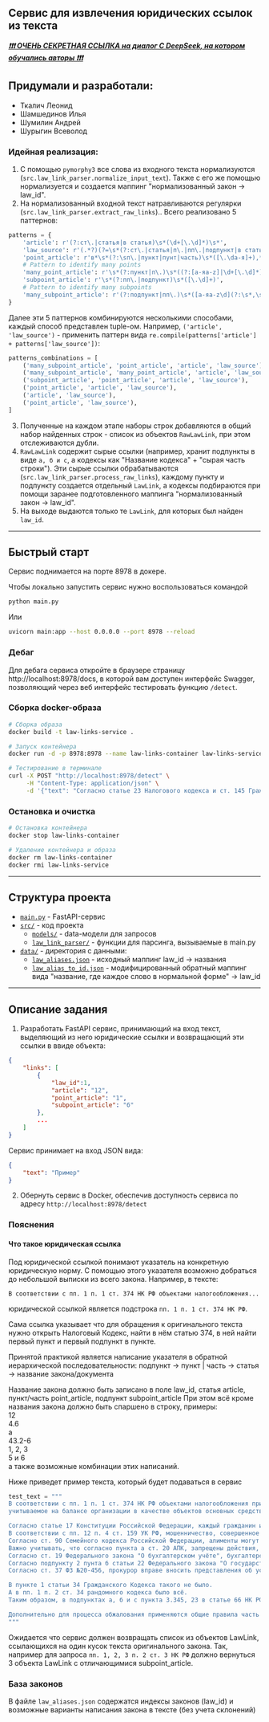 ## Сервис для извлечения юридических ссылок из текста

***[❗❗❗ ОЧЕНЬ СЕКРЕТНАЯ ССЫЛКА на диалог С DeepSeek, на котором обучались авторы ❗❗❗](https://chat.deepseek.com/share/s518yo9t8tfh3g18kq)***

## Придумали и разработали:

- Ткалич Леонид
- Шамшединов Илья
- Шумилин Андрей
- Шурыгин Всеволод

### Идейная реализация:

1. С помощью `pymorphy3` все слова из входного текста нормализуются (`src.law_link_parser.normalize_input_text`). Также с его же помощью нормализуется и создается маппинг "нормализованный закон -> law_id".
2. На нормализованный входной текст натравливаются регулярки (`src.law_link_parser.extract_raw_links`).. Всего реализовано 5 паттернов:
```python
patterns = {
    'article': r'(?:ст\.|статья|в статья)\s*(\d+[\.\d]*)\s*',
    'law_source': r'(.*?)(?=\s*(?:ст\.|статья|п\.|пп\.|подпункт|в статья|$))',
    'point_article': r'в*\s*(?:\sп\.|пункт|пунт|часть)\s*([\.\dа-я]+),*\s*',
    # Pattern to identify many points
    'many_point_article': r'\s*(?:пункт|п\.)\s*((?:[а-яa-z]|\d+[\.\d]*)(?:\s*,\s*(?:[а-яa-z]|\d+[\.\d]*))*(?:\s*и\s*(?:[а-яa-z]|\d+[\.\d]*))?)\s*',
    'subpoint_article': r'\s*(?:пп\.|подпункт)\s*([\.\d]+)',
    # Pattern to identify many subpoints
    'many_subpoint_article': r'(?:подпункт|пп\.)\s*([а-яa-z\d](?:\s*,\s*[а-яa-z\d])*(?:\s*и\s*[а-яa-z\d])?)'
}
```
Далее эти 5 паттернов комбинируются несколькими способами, каждый способ представлен tuple-ом. Например, `('article', 'law_source')` - применить паттерн вида `re.compile(patterns['article'] + patterns['law_source'])`:

```python
patterns_combinations = [
    ('many_subpoint_article', 'point_article', 'article', 'law_source'),
    ('many_subpoint_article', 'many_point_article', 'article', 'law_source'),
    ('subpoint_article', 'point_article', 'article', 'law_source'),
    ('point_article', 'article', 'law_source'),
    ('article', 'law_source'),
    ('point_article', 'law_source'),
]
```
3. Полученные на каждом этапе наборы строк добавляются в общий набор найденных строк - список из объектов `RawLawLink`, при этом отслеживаются дубли.
4. `RawLawLink` содержит сырые ссылки (например, хранит подпункты в виде `а, б и с`, а кодексы как "Название кодекса" + "сырая часть строки"). Эти сырые ссылки обрабатываются (`src.law_link_parser.process_raw_links`), каждому пункту и подпункту создается отдельный `LawLink`, а кодексы подбираются при помощи заранее подготовленного маппинга "нормализованный закон -> law_id".
5. На выходе выдаются только те `LawLink`, для которых был найден `law_id`.

---

## Быстрый старт

Сервис поднимается на порте 8978 в докере.

Чтобы локально запустить сервис нужно воспользоваться командой 
```bash 
python main.py
```

Или

```bash
uvicorn main:app --host 0.0.0.0 --port 8978 --reload
```

### Дебаг

Для дебага сервиса откройте в браузере страницу http://localhost:8978/docs, в которой вам доступен интерфейс Swagger, позволяющий через веб интерфейс тестировать функцию `/detect`.

### Сборка docker-образа

```bash
# Сборка образа
docker build -t law-links-service .

# Запуск контейнера
docker run -d -p 8978:8978 --name law-links-container law-links-service

# Тестирование в терминале
curl -X POST "http://localhost:8978/detect" \
     -H "Content-Type: application/json" \
     -d '{"text": "Согласно статье 23 Налогового кодекса и ст. 145 Гражданского кодекса"}'
```

### Остановка и очистка

```bash
# Остановка контейнера
docker stop law-links-container

# Удаление контейнера и образа
docker rm law-links-container
docker rmi law-links-service
```

---

## Структура проекта

- [`main.py`](https://github.com/seemsGoodNow/hse_nlp/blob/main/main.py) - FastAPI-сервис
- [`src/`](https://github.com/seemsGoodNow/hse_nlp/blob/main/src/) - код проекта
    - [`models/`](https://github.com/seemsGoodNow/hse_nlp/blob/main/src/models) - data-модели для запросов
    - [`law_link_parser/`](https://github.com/seemsGoodNow/hse_nlp/blob/main/src/law_link_parser.py) - функции для парсинга, вызываемые в main.py
- [`data/`](https://github.com/seemsGoodNow/hse_nlp/blob/main/data/) - директория с данными:
    - [`law_aliases.json`](https://github.com/seemsGoodNow/hse_nlp/blob/main/data/law_aliases.json) - исходный маппинг law_id -> названия
    - [`law_alias_to_id.json`](https://github.com/seemsGoodNow/hse_nlp/blob/main/data/law_alias_to_id.json) - модифицированный обратный маппинг вида "название, где каждое слово в нормальной форме" -> law_id

---

## Описание задания

1. Разработать FastAPI сервис, принимающий на вход текст, выделяющий из него юридические ссылки и возвращающий эти ссылки в ввиде объекта:
```json
{
    "links": [
        {
            "law_id":1,
            "article": "12",
            "point_article": "1",
            "subpoint_article": "б"
        },
        ...
    ]
}
```
Сервис принимает на вход JSON вида:
```json
{
    "text": "Пример"
}
```

2. Обернуть сервис в Docker, обеспечив доступность сервиса по адресу `http://localhost:8978/detect`

### Пояснения
#### Что такое юридическая ссылка
Под юридической ссылкой понимают указатель на конкретную юридическую норму.
С помощью этого указателя возможно добраться до небольшой выписки из всего закона.
Например, в тексте:
```text
В соответствии с пп. 1 п. 1 ст. 374 НК РФ объектами налогообложения...
```
юридической ссылкой является подстрока `пп. 1 п. 1 ст. 374 НК РФ`.

Сама ссылка указывает что для обращения к оригинального текста нужно открыть Налоговый Кодекс, найти в нём статью 374, в ней найти первый пункт и первый подпункт в пункте.

Принятой практикой является написание указателя в обратной иерархической последовательности:
подпункт -> пункт | часть -> статья -> название закона/документа

Название закона должно быть записано в поле law_id, статья article, пункт/часть point_article, подпункт subpoint_article
При этом всё кроме названия закона должно быть спаршено в строку, примеры:  
12  
4.6  
а  
43.2-6  
1, 2, 3  
5 и 6  
а также возможные комбинации этих написаний.

Ниже приведет пример текста, который будет подаваться в сервис

```python
test_text = """
В соответствии с пп. 1 п. 1 ст. 374 НК РФ объектами налогообложения признается недвижимое имущество, 
учитываемое на балансе организации в качестве объектов основных средств в порядке, установленном для ст. 105 УК РФ и ведения бухгалтерского учета, в случае, если налоговая база в отношении такого имущества определяется как его среднегодовая стоимость. Согласно п.  10 АПК для целей бухгалтерского учета по общему правилу единицей учета основных средств является инвентарный объект.

Согласно статье 17 Конституции Российской Федерации, каждый гражданин имеет право на жизнь и свободу. Однако, в соответствии с п. 5 ст. 105 УК РФ, убийство двух или более лиц наказывается лишением свободы на срок до двадцати лет. Также, п. 3 ст. 158 УК РФ предусматривает наказание за кражу, совершенную группой лиц по предварительному сговору. Важно отметить, что согласно ст. 30 Гражданского кодекса Российской Федерации, гражданин, признанный недееспособным, не может самостоятельно заключать сделки.
В соответствии с пп. 12 п. 4 ст. 159 УК РФ, мошенничество, совершенное в крупном размере, наказывается лишением свободы на срок до десяти лет. Согласно п. 2 ст. 228 УК РФ, незаконное хранение лабуб в особо крупном размере карается лишением свободы на срок до пятнадцати лет. Необходимо упомянуть и ст. 275 Налогового Кодекса Российской Федерации, которая регулирует порядок налогообложения прибыли контролируемых иностранных компаний.
Согласно ст. 90 Семейного кодекса Российской Федерации, алименты могут быть взысканы в судебном порядке. Также, ст. 70 Трудового кодекса Российской Федерации определяет порядок заключения трудового договора. В соответствии с п. 1 ст. 213 Гражданского процессуального кодекса Российской Федерации, судебные решения подлежат немедленному исполнению.
Важно учитывать, что согласно пункта а ст. 20 АПК, запрещены действия, направленные на ограничение конкуренции. Согласно статье 16 Закона "О защите прав потребителей", продавец обязан предоставить покупателю полную и достоверную информацию о товаре. В соответствии с п. 2 ст. 14 Закона "О персональных данных", оператор обязан обеспечить конфиденциальность персональных данных.
Согласно ст. 19 Федерального закона "О бухгалтерском учёте", бухгалтерский учёт обязателен для всех организаций. Важно отметить, что согласно п. р ст. 9 Федерального закона "О государственной регистрации юридических лиц и индивидуальных предпринимателей", регистрация изменений в учредительных документах юридического лица осуществляется в течение пяти рабочих дней. В соответствии с п. 1 ст. 16 Закона "О защите прав юридических лиц и индивидуальных предпринимателей при осуществлении государственного контроля (надзора) и муниципального контроля", плановые проверки проводятся не чаще одного раза в три года.
Согласно подпункту 2 пунта б статьи 22 Федерального закона "О государственной гражданской службе Российской Федерации", гражданский служащий обязан соблюдать служебную дисциплину. Важно учитывать, что согласно ст. 12 Федерального закона "О защите конкуренции", запрещено злоупотребление доминирующим положением на рынке. Согласно п. 3 статьи 20 Федерального закона "О полиции", полицейские обязаны действовать в строгом соответствии с законодательством Российской Федерации.
Согласно ст. 37 ФЗ №20-456, прокурор вправе вносить представления об устранении нарушений закона. В соответствии с пп. 4, 5, 6 и 8 п. 1 ст. 14 Федерального закона "О государственной регистрации недвижимости", сведения о правах на недвижимость вносятся в Единый государственный реестр недвижимости. Важно отметить, что согласно ст. 6 Федерального закона "О банках и банковской деятельности", банки обязаны соблюдать банковскую тайну.

В пункте 1 статьи 34 Гражданского Кодекса такого не было.
А в пп. 1 п. 2 ст. 34 рандомного кодекса было всё.
Таким образом, в подпунктах а, б и с пункта 3.345, 23 в статье 66 НК РФ Ничего такого и не было.

Дополнительно для процесса обжалования применяются общие правила часть 3, ст. 30.1 КоАП РФ (постановления об административных правонарушениях обжалуются в суд), при дальнейшем споре — нормы ст. 211 АПК РФ и далее.
"""
```

Ожидается что сервис должен возвращать список из объектов LawLink, ссылающихся на один кусок текста оригинального закона.
Так, например для запроса `пп. 1, 2, 3 п. 2 ст. 3 НК РФ` должно вернуться 3 объекта LawLink с отличающимися subpoint_article.

### База законов
В файле `law_aliases.json` содержатся индексы законов (law_id) и возможные варианты написания закона в тексте (без учета склонений)
